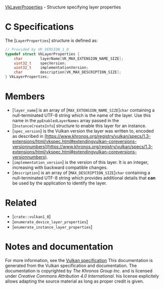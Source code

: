[VkLayerProperties](https://www.khronos.org/registry/vulkan/specs/1.3-extensions/man/html/VkLayerProperties.html) - Structure specifying layer properties

# C Specifications
The [`LayerProperties`] structure is defined as:
```c
// Provided by VK_VERSION_1_0
typedef struct VkLayerProperties {
    char        layerName[VK_MAX_EXTENSION_NAME_SIZE];
    uint32_t    specVersion;
    uint32_t    implementationVersion;
    char        description[VK_MAX_DESCRIPTION_SIZE];
} VkLayerProperties;
```

# Members
- [`layer_name`] is an array of [`MAX_EXTENSION_NAME_SIZE`]`char` containing a null-terminated UTF-8 string which is the name of the layer. Use this name in the `ppEnabledLayerNames` array passed in the [`InstanceCreateInfo`] structure to enable this layer for an instance.
- [`spec_version`] is the Vulkan version the layer was written to, encoded as described in [https://www.khronos.org/registry/vulkan/specs/1.3-extensions/html/vkspec.html#extendingvulkan-coreversions-versionnumbers](https://www.khronos.org/registry/vulkan/specs/1.3-extensions/html/vkspec.html#extendingvulkan-coreversions-versionnumbers).
- [`implementation_version`] is the version of this layer. It is an integer, increasing with backward compatible changes.
- [`description`] is an array of [`MAX_DESCRIPTION_SIZE`]`char` containing a null-terminated UTF-8 string which provides additional details that  **can**  be used by the application to identify the layer.

# Related
- [`crate::vulkan1_0`]
- [`enumerate_device_layer_properties`]
- [`enumerate_instance_layer_properties`]

# Notes and documentation
For more information, see the [Vulkan specification](https://www.khronos.org/registry/vulkan/specs/1.3-extensions/html/vkspec.html)
This documentation is generated from the Vulkan specification and documentation.
The documentation is copyrighted by *The Khronos Group Inc.* and is licensed under *Creative Commons Attribution 4.0 International*.
his license explicitely allows adapting the source material as long as proper credit is given.
        